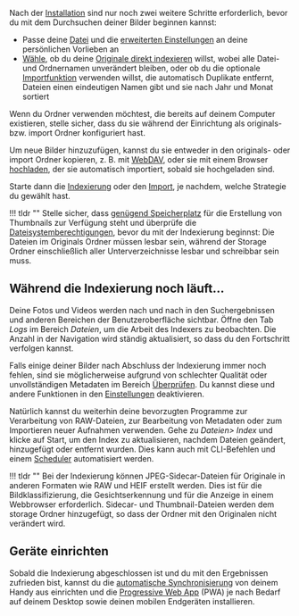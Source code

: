
Nach der [Installation](https://docs.photoprism.app/getting-started/) sind nur noch zwei weitere Schritte erforderlich,
bevor du mit dem Durchsuchen deiner Bilder beginnen kannst:

- Passe deine [Datei](./settings/library.md) und die [erweiterten Einstellungen](./settings/advanced.md) an deine persönlichen Vorlieben an
- [Wähle](./library/import-vs-index.md), ob du deine [Originale direkt indexieren](./library/indexing.md) willst, wobei alle Datei- und Ordnernamen unverändert bleiben,
  oder ob du die optionale [Importfunktion](./library/import.md) verwenden willst, die automatisch Duplikate entfernt,
  Dateien einen eindeutigen Namen gibt und sie nach Jahr und Monat sortiert

Wenn du Ordner verwenden möchtest, die bereits auf deinem Computer existieren, stelle sicher, dass du sie während der Einrichtung als originals- bzw. import Ordner konfiguriert hast.

Um neue Bilder hinzuzufügen, kannst du sie entweder in den originals- oder import Ordner kopieren, z. B. mit [WebDAV](./sync/webdav.md), oder sie mit einem Browser [hochladen](./library/upload.md), der sie automatisch importiert, sobald sie hochgeladen sind.

Starte dann die [Indexierung](library/indexing.md) oder den [Import](library/import.md), je nachdem, welche Strategie du gewählt hast.

!!! tldr ""
    Stelle sicher, dass [genügend Speicherplatz](https://docs.photoprism.app/getting-started/troubleshooting/docker/#disk-space) für die Erstellung von Thumbnails zur Verfügung steht und überprüfe die [Dateisystemberechtigungen](https://docs.photoprism.app/getting-started/troubleshooting/docker/#file-permissions),
    bevor du mit der Indexierung beginnst: Die Dateien im Originals Ordner müssen lesbar sein, während der Storage Ordner einschließlich
    aller Unterverzeichnisse lesbar und schreibbar sein muss.

## Während die Indexierung noch läuft...

Deine Fotos und Videos werden nach und nach in den Suchergebnissen und anderen Bereichen der Benutzeroberfläche sichtbar.
Öffne den Tab *Logs* im Bereich *Dateien*, um die Arbeit des Indexers zu beobachten.
Die Anzahl in der Navigation wird ständig aktualisiert, so dass du den Fortschritt verfolgen kannst.

Falls einige deiner Bilder nach Abschluss der Indexierung immer noch fehlen, sind sie möglicherweise aufgrund von schlechter Qualität oder unvollständigen Metadaten im Bereich [Überprüfen](./organize/review.md).
Du kannst diese und andere Funktionen in den [Einstellungen](./settings/library.md) deaktivieren.

Natürlich kannst du weiterhin deine bevorzugten Programme zur Verarbeitung von RAW-Dateien, zur Bearbeitung von Metadaten oder zum Importieren neuer Aufnahmen verwenden.
Gehe zu *Dateien> Index* und klicke auf Start, um den Index zu aktualisieren, nachdem Dateien geändert, hinzugefügt oder entfernt wurden.
Dies kann auch mit CLI-Befehlen und einem [Scheduler](https://dl.photoprism.app/docker/scheduler/) automatisiert werden.

!!! tldr ""
    Bei der Indexierung können JPEG-Sidecar-Dateien für Originale in anderen Formaten wie RAW und HEIF erstellt werden. Dies ist für die Bildklassifizierung, die Gesichtserkennung und für die Anzeige in einem Webbrowser erforderlich.
    Sidecar- und Thumbnail-Dateien werden dem storage Ordner hinzugefügt, so dass der Ordner mit den Originalen nicht verändert wird.

## Geräte einrichten
Sobald die Indexierung abgeschlossen ist und du mit den Ergebnissen zufrieden bist, kannst du die [automatische Synchronisierung](./sync/sync-phone.md) von deinem Handy aus einrichten und die [Progressive Web App](./pwa.md) (PWA) je nach Bedarf auf deinem Desktop sowie deinen mobilen Endgeräten installieren.
